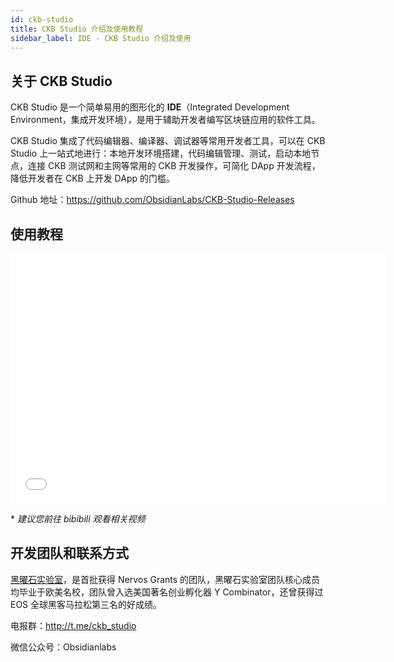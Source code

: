 ```yaml
---
id: ckb-studio
title: CKB Studio 介绍及使用教程
sidebar_label: IDE - CKB Studio 介绍及使用
---
```


## 关于 CKB Studio

CKB Studio 是一个简单易用的图形化的 **IDE**（Integrated Development Environment，集成开发环境），是用于辅助开发者编写区块链应用的软件工具。

CKB Studio 集成了代码编辑器、编译器、调试器等常用开发者工具，可以在 CKB Studio 上一站式地进行：本地开发环境搭建，代码编辑管理、测试，启动本地节点，连接 CKB 测试网和主网等常用的 CKB 开发操作，可简化 DApp 开发流程，降低开发者在 CKB 上开发 DApp 的门槛。

Github 地址：https://github.com/ObsidianLabs/CKB-Studio-Releases


## 使用教程

<iframe src="//player.bilibili.com/player.html?aid=93829123&cid=160195702&page=1" scrolling="no" border="0" frameborder="no" framespacing="0" allowfullscreen="true" height="400px" width="600px"> </iframe>

\* *建议您前往 bibibili 观看相关视频*

## 开发团队和联系方式

[黑曜石实验室](https://www.obsidians.io/)，是首批获得 Nervos Grants 的团队，黑曜石实验室团队核心成员均毕业于欧美名校，团队曾入选美国著名创业孵化器 Y Combinator，还曾获得过 EOS 全球黑客马拉松第三名的好成绩。

电报群：http://t.me/ckb_studio

微信公众号：Obsidianlabs